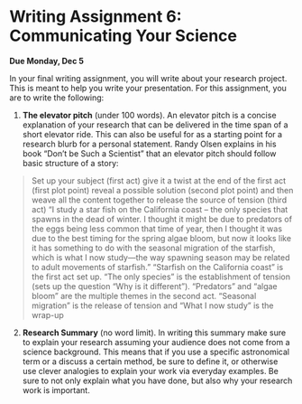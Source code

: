# Writing Assignment 6: Communicating Your Science

**Due Monday, Dec 5**

In your final writing assignment, you will write about your research project. This is meant to help you write your presentation. For this assignment, you are to write the following:

1. **The elevator pitch** (under 100 words). An elevator pitch is a concise explanation of your research that can be delivered in the time span of a short elevator ride. This can also be useful for as a starting point for a research blurb for a personal statement. Randy Olsen explains in his book “Don’t be Such a Scientist” that an elevator pitch should follow basic structure of a story:
> Set up your subject (first act) give it a twist at the end of the first act (first plot point) reveal a possible solution (second plot point) and then weave all the content together to release the source of tension (third act)
> “I study a star fish on the California coast – the only species that spawns in the dead of winter. I thought it might be due to predators of the eggs being less common that time of year, then I thought it was due to the best timing for the spring algae bloom, but now it looks like it has something to do with the seasonal migration of the starfish, which is what I now study—the way spawning season may be related to adult movements of starfish.”
> “Starfish on the California coast” is the first act set up. “The only species” is the establishment of tension (sets up the question “Why is it different”). “Predators” and “algae bloom” are the multiple themes in the second act. “Seasonal migration” is the release of tension and “What I now study” is the wrap-up

2. **Research Summary** (no word limit). In writing this summary make sure to explain your research assuming your audience does not come from a science background. This means that if you use a specific astronomical term or a discuss a certain method, be sure to define it, or otherwise use clever analogies to explain your work via everyday examples. Be sure to not only explain what you have done, but also why your research work is important.
